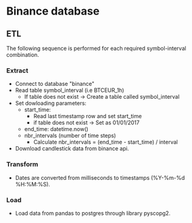 # Binance database

## ETL

The following sequence is performed for each required symbol-interval combination.

### Extract

* Connect to database "binance"
* Read table symbol_interval (i.e BTCEUR_1h)
    * If table does not exist -> Create a table called symbol_interval
* Set dowloading parameters:
    * start_time: 
        * Read last timestamp row and set start_time
        * if table does not exist -> Set as 01/01/2017
    * end_time: datetime.now()
    * nbr_intervals (number of time steps)
        * Calculate nbr_intervals = (end_time - start_time) / interval
* Download candlestick data from binance api.

### Transform
* Dates are converted from milliseconds to timestamps (%Y-%m-%d %H:%M:%S).

### Load
* Load data from pandas to postgres through library pyscopg2.